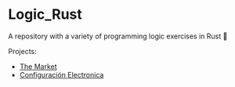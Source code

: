 # Logic_Rust

A repository with a variety of programming logic exercises in Rust 🦀

Projects:

- [The Market](/the_market_row/) 
- [Configuración Electronica](/e_conf/)
